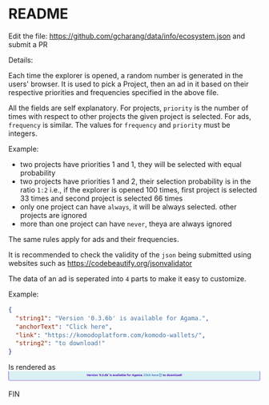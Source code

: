 # README

Edit the file: https://github.com/gcharang/data/info/ecosystem.json and submit a PR

Details:

Each time the explorer is opened, a random number is generated in the users' browser. It is used to pick a Project, then an ad in it based on their respective priorities and frequencies specified in the above file.

All the fields are self explanatory. For projects, `priority` is the number of times with respect to other projects the given project is selected. For ads, `frequency` is similar. The values for `frequency` and `priority` must be integers.

Example:

- two projects have priorities 1 and 1, they will be selected with equal probability
- two projects have priorities 1 and 2, their selection probability is in the ratio `1:2` i.e., if the explorer is opened 100 times, first project is selected 33 times and second project is selected 66 times
- only one project can have `always`, it will be always selected. other projects are ignored
- more than one project can have `never`, theya are always ignored

The same rules apply for ads and their frequencies.

It is recommended to check the validity of the `json` being submitted using websites such as https://codebeautify.org/jsonvalidator

The data of an ad is seperated into `4` parts to make it easy to customize.

Example:

```json
{
  "string1": "Version '0.3.6b' is available for Agama.",
  "anchorText": "Click here",
  "link": "https://komodoplatform.com/komodo-wallets/",
  "string2": "to download!"
}
```

Is rendered as
![data-rendered](./example-render.png)

FIN
